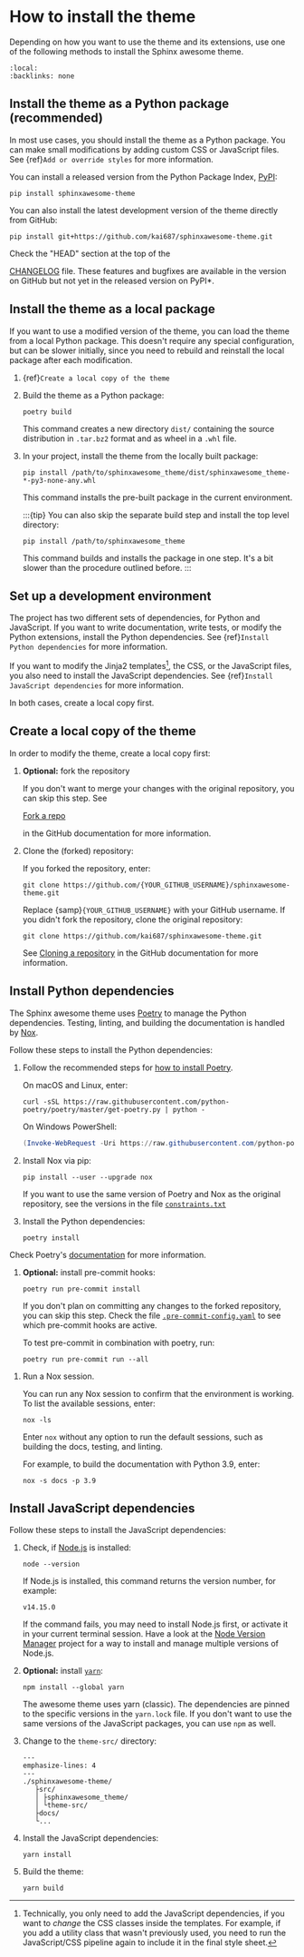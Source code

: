 # How to install the theme

Depending on how you want to use the theme and its extensions, use one of the following
methods to install the Sphinx awesome theme.

```{contents} On this page
:local:
:backlinks: none
```

## Install the theme as a Python package (recommended)

In most use cases, you should install the theme as a Python package. You can make small
modifications by adding custom CSS or JavaScript files. See {ref}`Add or override styles` for more information.

You can install a released version from the Python Package Index,
[PyPI](https://pypi.org/project/sphinxawesome-theme/):

```console
pip install sphinxawesome-theme
```

You can also install the latest development version of the theme directly from GitHub:

```console
pip install git+https://github.com/kai687/sphinxawesome-theme.git
```

<!-- vale 18F.UnexpandedAcronyms = NO -->
Check the "HEAD" section at the top of the
<!-- vale 18F.UnexpandedAcronyms = YES -->
[CHANGELOG](https://github.com/kai687/sphinxawesome-theme/blob/master/CHANGELOG.rst)
file. These features and bugfixes are available in the version on GitHub but not yet in
the released version on PyPI\*.

## Install the theme as a local package

If you want to use a modified version of the theme, you can load the theme from a local
Python package. This doesn't require any special configuration, but can be slower
initially, since you need to rebuild and reinstall the local package after each
modification.

1. {ref}`Create a local copy of the theme`
1. Build the theme as a Python package:

   ```console
   poetry build
   ```

   This command creates a new directory `dist/` containing the source distribution in
   `.tar.bz2` format and as wheel in a `.whl` file.

1. In your project, install the theme from the locally built package:

   ```console
   pip install /path/to/sphinxawesome_theme/dist/sphinxawesome_theme-*-py3-none-any.whl
   ```

   This command installs the pre-built package in the current environment.

   :::{tip}
   You can also skip the separate build step and install the top level directory:

   ```console
   pip install /path/to/sphinxawesome_theme
   ```

   This command builds and installs the package in one step. It's a bit slower than the
   procedure outlined before.
   :::

## Set up a development environment

The project has two different sets of dependencies, for Python and JavaScript. If you
want to write documentation, write tests, or modify the Python extensions, install the
Python dependencies. See {ref}`Install Python dependencies` for more information.

If you want to modify the Jinja2 templates[^1], the CSS, or the JavaScript files, you
also need to install the JavaScript dependencies. See {ref}`Install JavaScript
dependencies` for more information.

<!-- vale Google.Colons = NO -->
<!-- vale 18F.SentenceLength = NO -->
<!-- vale 18F.Reading = NO -->
[^1]: Technically, you only need to add the JavaScript dependencies, if you want to _change_ the CSS classes inside the templates. For example, if you add a utility class that wasn't previously used, you need to run the JavaScript/CSS pipeline again to include it in the final style sheet.
<!-- vale Google.Colons = YES -->
<!-- vale 18F.SentenceLength = YES -->
<!-- vale 18F.Reading = YES -->

In both cases, create a local copy first.

## Create a local copy of the theme

In order to modify the theme, create a local copy first:

1. **Optional:** fork the repository

   If you don't want to merge your changes with the original repository, you can skip
   this step. See
   <!-- vale Awesome.SpellCheck = NO -->
   [Fork a repo](https://docs.github.com/en/github/get-started/quickstart/fork-a-repo)
   <!-- vale Awesome.SpellCheck = YES -->
   in the GitHub documentation for more information.

1. Clone the (forked) repository:

   If you forked the repository, enter:

   ```{samp}
   git clone https://github.com/{YOUR_GITHUB_USERNAME}/sphinxawesome-theme.git
   ```

   Replace {samp}`{YOUR_GITHUB_USERNAME}` with your GitHub username. If you didn't fork
   the repository, clone the original repository:

   ```console
   git clone https://github.com/kai687/sphinxawesome-theme.git
   ```

   See [Cloning a
   repository](https://docs.github.com/en/github/creating-cloning-and-archiving-repositories/cloning-a-repository-from-github/cloning-a-repository)
   in the GitHub documentation for more information.

## Install Python dependencies

The Sphinx awesome theme uses [Poetry](https://python-poetry.org/) to manage the Python
dependencies. Testing, linting, and building the documentation is handled by
[Nox](https://nox.thea.codes/en/stable/).

Follow these steps to install the Python dependencies:

1. Follow the recommended steps for [how to install Poetry](https://python-poetry.org/docs/#installation).

   On macOS and Linux, enter:

   ```console
   curl -sSL https://raw.githubusercontent.com/python-poetry/poetry/master/get-poetry.py | python -
   ```

   On Windows PowerShell:

   ```PowerShell
   (Invoke-WebRequest -Uri https://raw.githubusercontent.com/python-poetry/poetry/master/get-poetry.py -UseBasicParsing).Content | python -
   ```

1. Install Nox via pip:

   ```console
   pip install --user --upgrade nox
   ```

   If you want to use the same version of Poetry and Nox as the original repository, see
   the versions in the file
   [`constraints.txt`](https://github.com/kai687/sphinxawesome-theme/blob/master/.github/workflows/constraints.txt)

1. Install the Python dependencies:

   ```console
   poetry install
   ```

Check Poetry's [documentation](https://python-poetry.org/docs/basic-usage/) for more information.

<!-- vale 18F.Clarity = NO -->
1. **Optional:** install pre-commit hooks:

   ```console
   poetry run pre-commit install
   ```

   If you don't plan on committing any changes to the forked repository, you can skip
   this step. Check the file
   [`.pre-commit-config.yaml`](https://github.com/kai687/sphinxawesome-theme/blob/master/.pre-commit-config.yaml)
   to see which pre-commit hooks are active.

   To test pre-commit in combination with poetry, run:

   ```console
   poetry run pre-commit run --all
   ```
<!-- vale 18F.Clarity = YES -->

1. Run a Nox session.

   You can run any Nox session to confirm that the environment is working.
   To list the available sessions, enter:

   ```console
   nox -ls
   ```

   Enter `nox` without any option to run the default sessions,
   such as building the docs, testing, and linting.

   For example, to build the documentation with Python 3.9, enter:

   ```console
   nox -s docs -p 3.9
   ```

## Install JavaScript dependencies

Follow these steps to install the JavaScript dependencies:

1. Check, if [Node.js](https://nodejs.org/en/) is installed:

   ```console
   node --version
   ```

   If Node.js is installed, this command returns the version number,
   for example:

   ```console
   v14.15.0
   ```

   If the command fails, you may need to install Node.js first,
   or activate it in your current terminal session.
   Have a look at the [Node Version Manager](https://github.com/nvm-sh/nvm)
   project for a way to install and manage multiple versions of Node.js.

1. **Optional:** install [`yarn`](https://classic.yarnpkg.com/lang/en/):

   ```console
   npm install --global yarn
   ```

   The awesome theme uses yarn (classic). The dependencies are pinned to the specific
   versions in the `yarn.lock` file. If you don't want to use the same versions of the
   JavaScript packages, you can use `npm` as well.

1. Change to the `theme-src/` directory:

   ```{code-block} console
   ---
   emphasize-lines: 4
   ---
   ./sphinxawesome-theme/
      ├src/
      │ ├sphinxawesome_theme/
      │ └theme-src/
      ├docs/
      └...
   ```

1. Install the JavaScript dependencies:

   ```console
   yarn install
   ```

1. Build the theme:

   ```console
   yarn build
   ```
